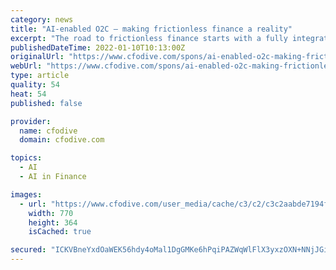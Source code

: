 ```yaml
---
category: news
title: "AI-enabled O2C – making frictionless finance a reality"
excerpt: "The road to frictionless finance starts with a fully integrated, AI-enabled O2C solution that makes it easy for customers to buy and pay, makes interactions more valuable, and boosts cash performance."
publishedDateTime: 2022-01-10T10:13:00Z
originalUrl: "https://www.cfodive.com/spons/ai-enabled-o2c-making-frictionless-finance-a-reality/616681/"
webUrl: "https://www.cfodive.com/spons/ai-enabled-o2c-making-frictionless-finance-a-reality/616681/"
type: article
quality: 54
heat: 54
published: false

provider:
  name: cfodive
  domain: cfodive.com

topics:
  - AI
  - AI in Finance

images:
  - url: "https://www.cfodive.com/user_media/cache/c3/c2/c3c2aabde7194fe753653e2c4d9d7402.jpg"
    width: 770
    height: 364
    isCached: true

secured: "ICKVBneYxdOaWEK56hdy4oMal1DgGMKe6hPqiPAZWqWlFlX3yxzOXN+NNjJGi2P0bFSNX7xNcL0ZsPSb2PNMAkY2lhXPhssNp8k63iSoJCbgpGD5VPqaAge3iUUnoqOUoYEhu4pVkw1KT1cMxS/guUPGOQ/SbnC1fqFfO8eG+1j8E4+lKlJyCtoZ8hbS0G4QJ8cdcWu4LoCLpfp9YBqPXhLve+RtIrL2CHjkrbhS9S/eBlDDOw8imsSOxlOvwevCsncQuoWAUMO6Dh387clRzJELBHdduljWpIU1fHWz9afEPpVddsae/Hk1BjpgFyXRu97YRMDgXZ09NSIUZYcu6TyfSbdVuv1kyxBl0PcX7Y0=;KJDS9OM2kR0lBeAjl93+IA=="
---
```


